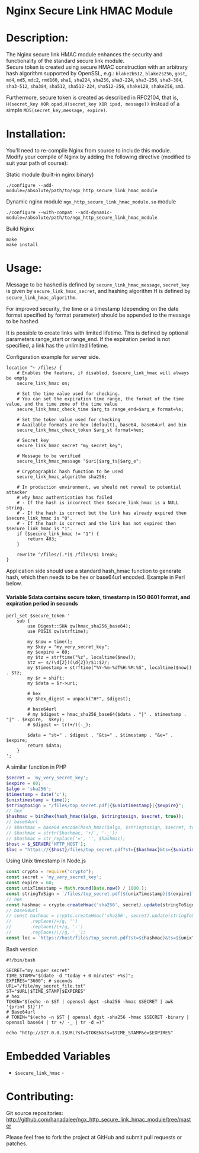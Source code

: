 Nginx Secure Link HMAC Module
=============================

Description:
============

The Nginx secure link HMAC module enhances the security and functionality of the standard secure link module.  
Secure token is created using secure HMAC construction with an arbitrary hash algorithm supported by OpenSSL, e.g.:
`blake2b512`, `blake2s256`, `gost`, `md4`, `md5`, `mdc2`, `rmd160`, `sha1`, `sha224`, `sha256`,
`sha3-224`, `sha3-256`, `sha3-384`, `sha3-512`, `sha384`, `sha512`, `sha512-224`, `sha512-256`, `shake128`, `shake256`, `sm3`.

Furthermore, secure token is created as described in RFC2104, that is,
`H(secret_key XOR opad,H(secret_key XOR ipad, message))` instead of a simple `MD5(secret_key,message, expire)`.

Installation:
=============

You'll need to re-compile Nginx from source to include this module.  
Modify your compile of Nginx by adding the following directive (modified to suit your path of course):

Static module (built-in nginx binary)

    ./configure --add-module=/absolute/path/to/ngx_http_secure_link_hmac_module

Dynamic nginx module `ngx_http_secure_link_hmac_module.so` module

    ./configure --with-compat --add-dynamic-module=/absolute/path/to/ngx_http_secure_link_hmac_module

Build Nginx

    make
    make install

Usage:
======

Message to be hashed is defined by `secure_link_hmac_message`, `secret_key` is given by `secure_link_hmac_secret`, and hashing algorithm H is defined by `secure_link_hmac_algorithm`.

For improved security, the time or a timestamp (depending on the date format specified by format parameter) should be appended to the message to be hashed.

It is possible to create links with limited lifetime. This is defined by optional parameters range_start or range_end. If the expiration period is not specified, a link has the unlimited lifetime.

Configuration example for server side.

```nginx
location ^~ /files/ {
    # Enables the feature, if disabled, $secure_link_hmac will always be empty
    secure_link_hmac on;

    # Set the time value used for checking.
    # You can set the expiration time range, the format of the time value, and the time zone of the time value
    secure_link_hmac_check_time $arg_ts range_end=$arg_e format=%s;

    # Set the token value used for checking
    # Available formats are hex (default), base64, base64url and bin
    secure_link_hmac_check_token $arg_st format=hex;

    # Secret key
    secure_link_hmac_secret "my_secret_key";

    # Message to be verified
    secure_link_hmac_message "$uri|$arg_ts|$arg_e";

    # Cryptographic hash function to be used
    secure_link_hmac_algorithm sha256;

    # In production environment, we should not reveal to potential attacker
    # why hmac authentication has failed
    # - If the hash is incorrect then $secure_link_hmac is a NULL string.
    # - If the hash is correct but the link has already expired then $secure_link_hmac is "0".
    # - If the hash is correct and the link has not expired then $secure_link_hmac is "1".
    if ($secure_link_hmac != "1") {
        return 403;
    }

    rewrite ^/files/(.*)$ /files/$1 break;
}
```

Application side should use a standard hash_hmac function to generate hash, which then needs to be hex or base64url encoded. Example in Perl below.

#### Variable $data contains secure token, timestamp in ISO 8601 format, and expiration period in seconds

```nginx
perl_set $secure_token '
    sub {
        use Digest::SHA qw(hmac_sha256_base64);
        use POSIX qw(strftime);

        my $now = time();
        my $key = "my_very_secret_key";
        my $expire = 60;
        my $tz = strftime("%z", localtime($now));
        $tz =~ s/(\d{2})(\d{2})/$1:$2/;
        my $timestamp = strftime("%Y-%m-%dT%H:%M:%S", localtime($now)) . $tz;
        my $r = shift;
        my $data = $r->uri;

        # hex
        my $hex_digest = unpack("H*", $digest);

        # base64url
        # my $digest = hmac_sha256_base64($data . "|" . $timestamp . "|" . $expire,  $key);
        # $digest =~ tr(+/)(-_);

        $data = "st=" . $digest . "&ts=" . $timestamp . "&e=" . $expire;
        return $data;
    }
';
```

A similar function in PHP

```php
$secret = 'my_very_secret_key';
$expire = 60;
$algo = 'sha256';
$timestamp = date('c');
$unixtimestamp = time();
$stringtosign = "/files/top_secret.pdf|{$unixtimestamp}|{$expire}";
// hex
$hashmac = bin2hex(hash_hmac($algo, $stringtosign, $secret, true));
// base64url
// $hashmac = base64_encode(hash_hmac($algo, $stringtosign, $secret, true));
// $hashmac = strtr($hashmac, '+/', '-_');
// $hashmac = str_replace('=', '', $hashmac);
$host = $_SERVER['HTTP_HOST'];
$loc = "https://{$host}/files/top_secret.pdf?st={$hashmac}&ts={$unixtimestamp}&e={$expire}";
```

Using Unix timestamp in Node.js

```javascript
const crypto = require("crypto");
const secret = 'my_very_secret_key';
const expire = 60;
const unixTimestamp = Math.round(Date.now() / 1000.);
const stringToSign = `/files/top_secret.pdf|${unixTimestamp}|${expire}`;
// hex
const hashmac = crypto.createHmac('sha256', secret).update(stringToSign).digest('hex')
// base64url
// const hashmac = crypto.createHmac('sha256', secret).update(stringToSign).digest('base64')
//       .replace(/=/g, '')
//       .replace(/\+/g, '-')
//       .replace(/\//g, '_');
const loc = `https://host/files/top_secret.pdf?st=${hashmac}&ts=${unixTimestamp}&e=${expire}`;
```

Bash version

```shell
#!/bin/bash

SECRET="my_super_secret"
TIME_STAMP="$(date -d "today + 0 minutes" +%s)";
EXPIRES="3600"; # seconds
URL="/file/my_secret_file.txt"
ST="$URL|$TIME_STAMP|$EXPIRES"
# hex
TOKEN="$(echo -n $ST | openssl dgst -sha256 -hmac $SECRET | awk '{print $1}')"
# Base64url
# TOKEN="$(echo -n $ST | openssl dgst -sha256 -hmac $SECRET -binary | openssl base64 | tr +/ -_ | tr -d =)"

echo "http://127.0.0.1$URL?st=$TOKEN&ts=$TIME_STAMP&e=$EXPIRES"
```

Embedded Variables
==================
* `$secure_link_hmac` -


Contributing:
=============

Git source repositories: http://github.com/hanadalee/ngx_http_secure_link_hmac_module/tree/master

Please feel free to fork the project at GitHub and submit pull requests or patches.

